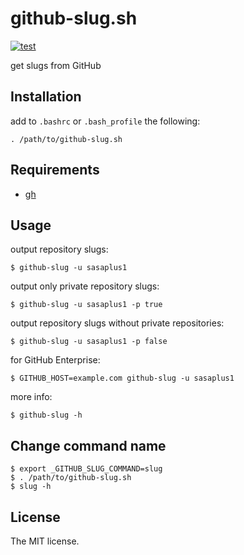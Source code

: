 # github-slug.sh

[![test](https://github.com/sasaplus1/github-slug.sh/workflows/test/badge.svg)](https://github.com/sasaplus1/github-slug.sh/actions?query=workflow%3Atest)

get slugs from GitHub

## Installation

add to `.bashrc` or `.bash_profile` the following:

```console
. /path/to/github-slug.sh
```

## Requirements

- [gh](https://cli.github.com/)

## Usage

output repository slugs:

```console
$ github-slug -u sasaplus1
```

output only private repository slugs:

```console
$ github-slug -u sasaplus1 -p true
```

output repository slugs without private repositories:

```console
$ github-slug -u sasaplus1 -p false
```

for GitHub Enterprise:

```console
$ GITHUB_HOST=example.com github-slug -u sasaplus1
```

more info:

```console
$ github-slug -h
```

## Change command name

```console
$ export _GITHUB_SLUG_COMMAND=slug
$ . /path/to/github-slug.sh
$ slug -h
```

## License

The MIT license.
